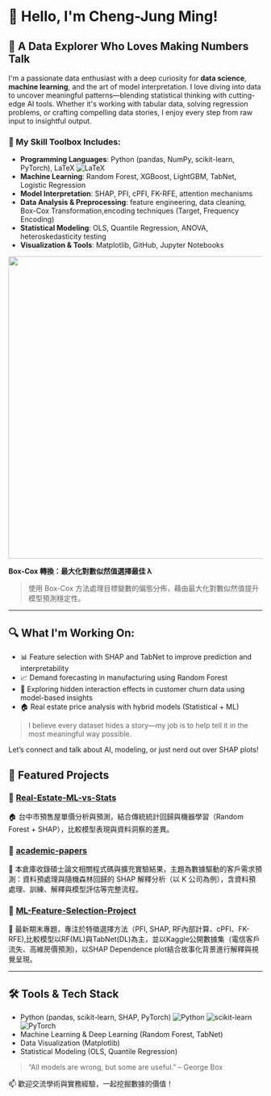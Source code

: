 # 👋 Hello, I'm Cheng-Jung Ming!  
## 🧠 A Data Explorer Who Loves Making Numbers Talk

I'm a passionate data enthusiast with a deep curiosity for **data science**, **machine learning**, and the art of model interpretation.
I love diving into data to uncover meaningful patterns—blending statistical thinking with cutting-edge AI tools.
Whether it's working with tabular data, solving regression problems, or crafting compelling data stories, I enjoy every step from raw input to insightful output.

### 🔧 My Skill Toolbox Includes:
- **Programming Languages**: Python (pandas, NumPy, scikit-learn, PyTorch), LaTeX ![LaTeX](https://img.shields.io/badge/LaTeX-47A141?style=flat&logo=LaTeX&logoColor=white)
- **Machine Learning**: Random Forest, XGBoost, LightGBM, TabNet, Logistic Regression  
- **Model Interpretation**: SHAP, PFI, cPFI, FK-RFE, attention mechanisms  
- **Data Analysis & Preprocessing**: feature engineering, data cleaning, Box-Cox Transformation,encoding techniques (Target, Frequency Encoding)  
- **Statistical Modeling**: OLS, Quantile Regression, ANOVA, heteroskedasticity testing  
- **Visualization & Tools**: Matplotlib, GitHub, Jupyter Notebooks  
<p align="center">
  <img src="https://github.com/cheng-jung-ming/cheng-jung-ming/images/boxcox_likelihood_plot.png" width="600"/>
</p>

**Box-Cox 轉換：最大化對數似然值選擇最佳 λ**
> 使用 Box-Cox 方法處理目標變數的偏態分佈，藉由最大化對數似然值提升模型預測穩定性。
---

## 🔍 What I'm Working On:
- 📊 Feature selection with SHAP and TabNet to improve prediction and interpretability  
- 📈 Demand forecasting in manufacturing using Random Forest  
- 🧩 Exploring hidden interaction effects in customer churn data using model-based insights  
- 🏠 Real estate price analysis with hybrid models (Statistical + ML)

> I believe every dataset hides a story—my job is to help tell it in the most meaningful way possible.  

Let’s connect and talk about AI, modeling, or just nerd out over SHAP plots!

## 📌 Featured Projects

### 🔹 [Real-Estate-ML-vs-Stats](https://github.com/cheng-jung-ming/Real-Estate-ML-vs-Stats)  
🏠 台中市預售屋單價分析與預測，結合傳統統計回歸與機器學習（Random Forest + SHAP），比較模型表現與資料洞察的差異。

### 🔹 [academic-papers](https://github.com/cheng-jung-ming/academic-papers)  
📄 本倉庫收錄碩士論文相關程式碼與擴充實驗結果，主題為數據驅動的客戶需求預測：資料預處理與隨機森林回歸的 SHAP 解釋分析（以 K 公司為例），含資料預處理、訓練、解釋與模型評估等完整流程。

### 🔹 [ML-Feature-Selection-Project](https://github.com/cheng-jung-ming/ML-Feature-Selection-Project)  
🌟 最新期末專題，專注於特徵選擇方法（PFI, SHAP, RF內部計算、cPFI、FK-RFE),比較模型以RF(ML)與TabNet(DL)為主，並以Kaggle公開數據集（電信客戶流失、高維房價預測)，以SHAP Dependence plot結合故事化背景進行解釋與視覺呈現。

---

## 🛠️ Tools & Tech Stack
- Python (pandas, scikit-learn, SHAP, PyTorch)
![Python](https://img.shields.io/badge/Python-3776AB?style=flat&logo=python&logoColor=white)
![scikit-learn](https://img.shields.io/badge/scikit--learn-F7931E?style=flat&logo=scikit-learn&logoColor=white)
![PyTorch](https://img.shields.io/badge/PyTorch-EE4C2C?style=flat&logo=PyTorch&logoColor=white)
- Machine Learning & Deep Learning (Random Forest, TabNet)
- Data Visualization (Matplotlib)
- Statistical Modeling (OLS, Quantile Regression)


> “All models are wrong, but some are useful.” – George Box

📫 歡迎交流學術與實務經驗，一起挖掘數據的價值！

